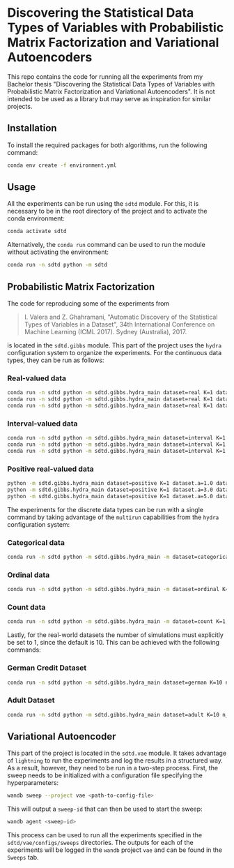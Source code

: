 # Discovering the Statistical Data Types of Variables with Probabilistic Matrix Factorization and Variational Autoencoders

This repo contains the code for running all the experiments from my Bachelor
thesis "Discovering the Statistical Data Types of Variables with Probabilistic
Matrix Factorization and Variational Autoencoders". It is not intended to be
used as a library but may serve as inspiration for similar projects.

## Installation

To install the required packages for both algorithms, run the following command:

```bash
conda env create -f environment.yml
```

## Usage

All the experiments can be run using the `sdtd` module. For this, it is necessary to be in the root directory of the project and to activate the conda environment:

```bash
conda activate sdtd
```

Alternatively, the `conda run` command can be used to run the module without activating the environment:

```bash
conda run -n sdtd python -m sdtd
```

## Probabilistic Matrix Factorization

The code for reproducing some of the experiments from

> I. Valera and Z. Ghahramani, 
> "Automatic Discovery of the Statistical Types of Variables in a Dataset", 
> 34th International Conference on Machine Learning (ICML 2017). Sydney (Australia), 2017.

is located in the `sdtd.gibbs` module. This part of the project uses the `hydra` configuration system to
organize the experiments. For the continuous data types, they can be run as follows:

### Real-valued data

```bash
conda run -n sdtd python -m sdtd.gibbs.hydra_main dataset=real K=1 dataset.loc=0 dataset.scale=10
conda run -n sdtd python -m sdtd.gibbs.hydra_main dataset=real K=1 dataset.loc=10 dataset.scale=10
conda run -n sdtd python -m sdtd.gibbs.hydra_main dataset=real K=1 dataset.loc=10 dataset.scale=100
```

### Interval-valued data

```bash
conda run -n sdtd python -m sdtd.gibbs.hydra_main dataset=interval K=1 dataset.a=0.5 dataset.b=0.5
conda run -n sdtd python -m sdtd.gibbs.hydra_main dataset=interval K=1 dataset.a=0.5 dataset.b=1.0
conda run -n sdtd python -m sdtd.gibbs.hydra_main dataset=interval K=1 dataset.a=0.5 dataset.b=3.0
```

### Positive real-valued data

```bash
python -m sdtd.gibbs.hydra_main dataset=positive K=1 dataset.a=1.0 dataset.scale=1.0
python -m sdtd.gibbs.hydra_main dataset=positive K=1 dataset.a=3.0 dataset.scale=1.0
python -m sdtd.gibbs.hydra_main dataset=positive K=1 dataset.a=5.0 dataset.scale=1.0
```

The experiments for the discrete data types can be run with a single command by taking advantage
of the `multirun` capabilities from the `hydra` configuration system:

### Categorical data

```bash
conda run -n sdtd python -m sdtd.gibbs.hydra_main -m dataset=categorical K=1,2,3,4,5 dataset.n_classes=3,4,5,6,7,8,9
```

### Ordinal data

```bash
conda run -n sdtd python -m sdtd.gibbs.hydra_main -m dataset=ordinal K=1,2,3,4,5 dataset.n_classes=3,4,5,6,7,8,9
```

### Count data

```bash
conda run -n sdtd python -m sdtd.gibbs.hydra_main -m dataset=count K=1,2,3,4,5 dataset.a=2,3,4,5,6,7,8
```

Lastly, for the real-world datasets the number of simulations must explicitly be set to 1,
since the default is 10. This can be achieved with the following commands:

### German Credit Dataset

```bash
conda run -n sdtd python -m sdtd.gibbs.hydra_main dataset=german K=10 n_simulations=1
```
### Adult Dataset

```bash
conda run -n sdtd python -m sdtd.gibbs.hydra_main dataset=adult K=10 n_simulations=1
```

## Variational Autoencoder
This part of the project is located in the `sdtd.vae` module. It takes advantage of `lightning`
to run the experiments and log the results in a structured way.
As a result, however, they need to be run in a two-step process. First, the sweep needs to be
initialized with a configuration file specifying the hyperparameters:

```bash
wandb sweep --project vae <path-to-config-file>
```

This will output a `sweep-id` that can then be used to start the sweep:

```bash
wandb agent <sweep-id>
```

This process can be used to run all the experiments specified in the
`sdtd/vae/configs/sweeps` directories. The outputs for each of the experiments
will be logged in the `wandb` project `vae` and can be found in the `Sweeps`
tab.

